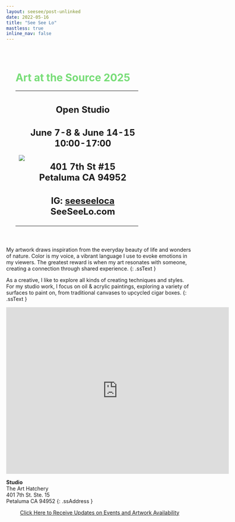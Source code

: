 ```yaml
---
layout: seesee/post-unlinked
date: 2022-05-16
title: "See See Lo"
mastless: true
inline_nav: false
---
```


<!--
image:
  old_path: https://www.botzilla.com/pix2021/bjorke_Tele_LKAB7850c.jpg
  path: https://www.botzilla.com/pix2024/ss-card-2024.jpeg
-->

<!-- 6 May 2025 -->

<div style="padding: 5%;">
<h1 class="ss-page-subtitle ss-crunch" style="color: #7d7">Art at the Source 2025</h1>
<table><tr><td><img src="https://www.botzilla.com/pix_ssl/Embrace.jpg" class="entry-feature-image u-photo" style="padding:2%"></td>
<td style="text-align:center;">
<h2 class="ss-page-subtitle ss-crunch">Open Studio</h2>
<h2 class="ss-page-subtitle">June&nbsp;7-8 &amp; June&nbsp;14-15<br/>
10:00-17:00</h2>
<h2 class="ss-page-subtitle">401 7th St #15<br/>
Petaluma CA 94952</h2>
<h2 class="ss-page-subtitle">IG: <a href="https://www.instagram.com/seeseeloca/">seeseeloca</a><br/>
SeeSeeLo.com</h2>
</td></tr></table></div>

My artwork draws inspiration from the everyday beauty of life and wonders of nature. Color is my voice, a vibrant language I use to evoke emotions in my viewers. The greatest reward is when my art resonates with someone, creating a connection through shared experience.
{: .ssText }

As a creative, I like to explore all kinds of creating techniques and styles. For my studio work, I focus on oil & acrylic paintings, exploring a variety of surfaces to paint on, from traditional canvases to upcycled cigar boxes.
{: .ssText }


<center><iframe src="https://www.google.com/maps/embed?pb=!1m14!1m8!1m3!1d100295.6301766402!2d-122.636712!3d38.227574!3m2!1i1024!2i768!4f13.1!3m3!1m2!1s0x8085b6afce3ca169%3A0xc87a42786446934!2s401%207th%20St%20%2315%2C%20Petaluma%2C%20CA%2094952!5e0!3m2!1sen!2sus!4v1717094309947!5m2!1sen!2sus" width="600" height="450" style="border:0;" allowfullscreen="" loading="lazy" referrerpolicy="no-referrer-when-downgrade"></iframe></center>

**Studio**<br/>The Art Hatchery<br/>401 7th St. Ste. 15<br/>Petaluma CA 94952
{: .ssAddress }


<!-- from See See:
Artist’s Statement 

Art. Is. Life. Is. Life

I believe that everything we do in life is art. The way we talk, what food we cook and the presentation, how we love… and of course how we release our creative energies. 

Through my work, I share things that I’m passionate about: nature, food, how to make the world a better place… I love to make art that makes people pause, contemplate, and have a little dialogue with.

-->

<!--
<br/>See See Lo is a Sonoma County artist.  Her artworks are percolations of small wonders in life, mixed with doses of imagination, humor and observation of the human condition. Viewers are reminded to savor special moments in everyday life.
{: .ssText }

Studying with teachers at the Art Students League in NYC, her works are mostly representational. Growing up in Hong Kong and in England, her multicultural background permeates through her paintings in oil, acrylic and watercolor. She paints on canvases, panels, papers and even cigar boxes.
{: .ssText }

Paintings from See See's studio are available at <b>The Art Hatchery</b>: <a href="https://www.google.com/maps/place/401+7th+St+%2315,+Petaluma,+CA+94952/@38.2277193,-122.6387623,17z/data=!3m1!4b1!4m5!3m4!1s0x8085b6ae32af4d9f:0xc97691bca74b59ee!8m2!3d38.2277193!4d-122.636182?entry=ttu">401 7th Street #15, Petaluma, CA 94952</a>
{: .ssText }

Explore, and share her joy of creation!
{: .ssText }
-->

<!--
<figure class="align-center">
<a href="https://www.artatthesource.org/see-see-lo"><img src="https://www.botzilla.com/pix2024/ss-card-2024.jpeg"></a>
<figcaption>See my work during <a href="https://www.artatthesource.org/see-see-lo">Art at the Source 2024,</a> Studio #133!</figcaption>
</figure>

-->

<center>
<a class="btn btn--inverse" href="mailto:kevin+see@vumondo.com?subject=See%20See%20Lo%20Updates&body=Please%20inform%20me%20of%20occasional%20art%20updates%20from%20See%20See%20Lo.">Click Here to Receive Updates on Events and Artwork Availability</a>

</center>
